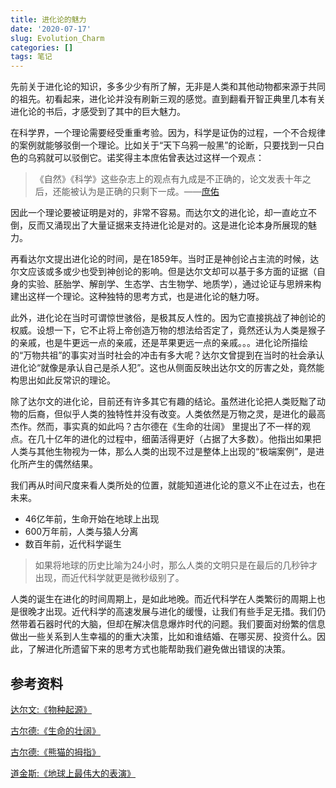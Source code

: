 ```yaml
---
title: 进化论的魅力
date: '2020-07-17'
slug: Evolution_Charm
categories: []
tags: 笔记
---
```


先前关于进化论的知识，多多少少有所了解，无非是人类和其他动物都来源于共同的祖先。初看起来，进化论并没有刷新三观的感觉。直到翻看开智正典里几本有关进化论的书后，才感受到了其中的巨大魅力。

在科学界，一个理论需要经受重重考验。因为，科学是证伪的过程，一个不合规律的案例就能够驳倒一个理论。比如关于“天下乌鸦一般黑”的论断，只要找到一只白色的乌鸦就可以驳倒它。诺奖得主本庶佑曾表达过这样一个观点：

> 《自然》《科学》这些杂志上的观点有九成是不正确的，论文发表十年之后，还能被认为是正确的只剩下一成。——[庶佑](https://xueqiu.com/6218450268/139453047)

因此一个理论要被证明是对的，非常不容易。而达尔文的进化论，却一直屹立不倒，反而又涌现出了大量证据来支持进化论是对的。这是进化论本身所展现的魅力。

再看达尔文提出进化论的时间，是在1859年。当时正是神创论占主流的时候，达尔文应该或多或少也受到神创论的影响。但是达尔文却可以基于多方面的证据（自身的实验、胚胎学、解剖学、生态学、古生物学、地质学），通过论证与思辨来构建出这样一个理论。这种独特的思考方式，也是进化论的魅力呀。

此外，进化论在当时可谓惊世骇俗，是极其反人性的。因为它直接挑战了神创论的权威。设想一下，它不止将上帝创造万物的想法给否定了，竟然还认为人类是猴子的亲戚，也是牛更远一点的亲戚，还是苹果更远一点的亲戚。。。进化论所描绘的“万物共祖”的事实对当时社会的冲击有多大呢？达尔文曾提到在当时的社会承认进化论“就像是承认自己是杀人犯”。这也从侧面反映出达尔文的厉害之处，竟然能构思出如此反常识的理论。

除了达尔文的进化论，目前还有许多其它有趣的结论。虽然进化论把人类贬黜了动物的后裔，但似乎人类的独特性并没有改变。人类依然是万物之灵，是进化的最高杰作。然而，事实真的如此吗？古尔德在《生命的壮阔》 里提出了不一样的观点。在几十亿年的进化的过程中，细菌活得更好（占据了大多数）。他指出如果把人类与其他生物视为一体，那么人类的出现不过是整体上出现的“极端案例”，是进化所产生的偶然结果。

我们再从时间尺度来看人类所处的位置，就能知道进化论的意义不止在过去，也在未来。

* 46亿年前，生命开始在地球上出现
* 600万年前，人类与猿人分离
* 数百年前，近代科学诞生

> 如果将地球的历史比喻为24小时，那么人类的文明只是在最后的几秒钟才出现，而近代科学就更是微秒级别了。

人类的诞生在进化的时间周期上，是如此地晚。而近代科学在人类繁衍的周期上也是很晚才出现。近代科学的高速发展与进化的缓慢，让我们有些手足无措。我们仍然带着石器时代的大脑，但却在解决信息爆炸时代的问题。我们要面对纷繁的信息做出一些关系到人生幸福的的重大决策，比如和谁结婚、在哪买房、投资什么。因此，了解进化所遗留下来的思考方式也能帮助我们避免做出错误的决策。

## 参考资料

[达尔文:《物种起源》](https://book.douban.com/subject/27192551/)

[古尔德:《生命的壮阔》](https://book.douban.com/subject/4137487/)

[古尔德:《熊猫的拇指》](https://book.douban.com/subject/26775257/)

[道金斯:《地球上最伟大的表演》](https://book.douban.com/subject/27001653/)





